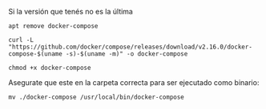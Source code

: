 Si la versión que tenés no es la última
```
apt remove docker-compose
```
```
curl -L "https://github.com/docker/compose/releases/download/v2.16.0/docker-compose-$(uname -s)-$(uname -m)" -o docker-compose
```
```
chmod +x docker-compose
```
Asegurate que este en la carpeta correcta para ser ejecutado como binario:
```
mv ./docker-compose /usr/local/bin/docker-compose
```
